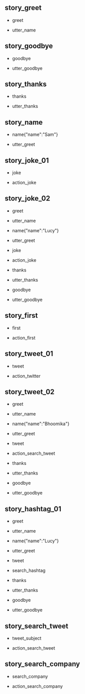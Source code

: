 ## story_greet <!--- The name of the story. It is not mandatory, but useful for debugging. --> 
* greet <!--- User input expressed as intent. In this case it represents users message 'Hello'. --> 
 - utter_name <!--- The response of the chatbot expressed as an action. In this case it represents chatbot's response 'Hello, how can I help?' --> 
 
## story_goodbye
* goodbye
 - utter_goodbye

## story_thanks
* thanks
 - utter_thanks
 
## story_name
* name{"name":"Sam"}
 - utter_greet
 

## story_joke_01
* joke
 - action_joke
 
## story_joke_02
* greet
 - utter_name
* name{"name":"Lucy"} <!--- User response with an entity. In this case it represents user message 'My name is Lucy.' --> 
 - utter_greet
* joke
 - action_joke
* thanks
 - utter_thanks
* goodbye
 - utter_goodbye 
 
 
## story_first
* first
 - action_first
 
## story_tweet_01
* tweet
 - action_twitter
 
## story_tweet_02
* greet
 - utter_name
* name{"name":"Bhoomika"} 
 - utter_greet
* tweet
 - action_search_tweet
* thanks
 - utter_thanks
* goodbye
 - utter_goodbye
 
 ## story_hashtag_01
* greet
 - utter_name
* name{"name":"Lucy"} <!--- User response with an entity. In this case it represents user message 'My name is Lucy.' --> 
 - utter_greet
* tweet
 - search_hashtag
* thanks
 - utter_thanks
* goodbye
 - utter_goodbye 
 
 
## story_search_tweet
 * tweet_subject
  - action_search_tweet
  
## story_search_company
 * search_company
  - action_search_company
